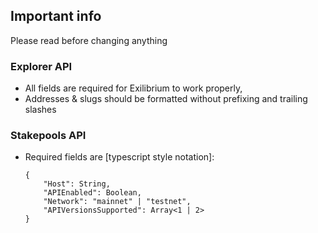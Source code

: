 ## Important info

Please read before changing anything

### Explorer API

- All fields are required for Exilibrium to work properly,
- Addresses & slugs should be formatted without prefixing and trailing slashes

### Stakepools API

- Required fields are [typescript style notation]:
  ```
  {
      "Host": String,
      "APIEnabled": Boolean,
      "Network": "mainnet" | "testnet",
      "APIVersionsSupported": Array<1 | 2>
  }
  ```
